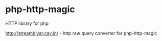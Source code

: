 php-http-magic
==============

HTTP library for php


http://streamblyar.cav.in/ - http raw query converter for php-http-magic
